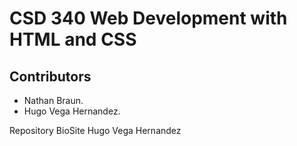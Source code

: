 # CSD 340 Web Development with HTML and CSS
## Contributors
* Nathan Braun.
* Hugo Vega Hernandez. 


Repository BioSite Hugo Vega Hernandez
